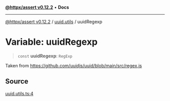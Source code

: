 [**@httpx/assert v0.12.2**](../../README.md) • **Docs**

***

[@httpx/assert v0.12.2](../../README.md) / [uuid.utils](../README.md) / uuidRegexp

# Variable: uuidRegexp

> `const` **uuidRegexp**: `RegExp`

Taken from https://github.com/uuidjs/uuid/blob/main/src/regex.js

## Source

[uuid.utils.ts:4](https://github.com/belgattitude/httpx/blob/736f60a5e7cab55c1cdb451c3a30a47ad2eca5ed/packages/assert/src/uuid.utils.ts#L4)
